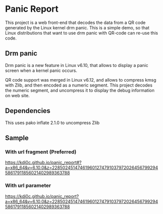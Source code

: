 # Panic Report

This project is a web front-end that decodes the data from a QR code generated by the Linux kernel drm panic.
This is a simple demo, so that Linux distributions that want to use drm panic with QR-code can re-use this code.

## Drm panic

Drm panic is a new feature in Linux v6.10, that allows to display a panic screen when a kernel panic occurs.

QR code support was merged in Linux v6.12, and allows to compress kmsg with Zlib, and then encoded as a numeric segment.
This project decodes the numeric segment, and uncompress it to display the debug information on web site.

## Dependencies

This uses pako inflate 2.1.0 to uncompress Zlib

## Sample

### With url fragment (Preferred)
https://kdj0c.github.io/panic_report#?a=x86_64&v=6.10.0&z=22850245147461960127479103797202645679929458617911856021402989363788

### With url parameter
https://kdj0c.github.io/panic_report?a=x86_64&v=6.10.0&z=22850245147461960127479103797202645679929458617911856021402989363788

